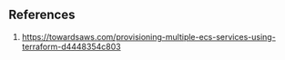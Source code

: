 ## References
1. https://towardsaws.com/provisioning-multiple-ecs-services-using-terraform-d4448354c803
